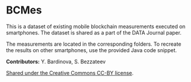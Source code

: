 # BCMes
This is a dataset of existing mobile blockchain measurements executed on smartphones. The dataset is shared as a part of the DATA Journal paper.

The measurements are located in the corresponding folders. To recreate the results on other smartphones, use the provided Java code snippet.

**Contributors:** Y. Bardinova, S. Bezzateev

[Shared under the Creative Commons CC-BY license](https://creativecommons.org/licenses/by/4.0/legalcode).